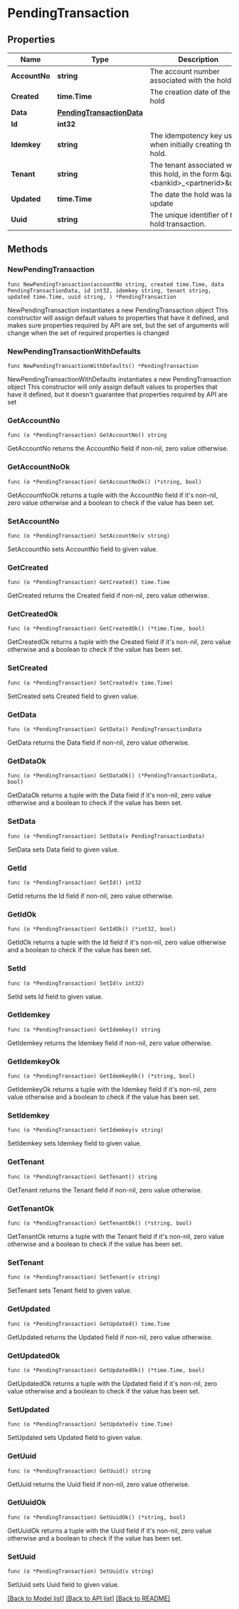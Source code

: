 # PendingTransaction

## Properties

Name | Type | Description | Notes
------------ | ------------- | ------------- | -------------
**AccountNo** | **string** | The account number associated with the hold | 
**Created** | **time.Time** | The creation date of the hold | 
**Data** | [**PendingTransactionData**](PendingTransactionData.md) |  | 
**Id** | **int32** |  | 
**Idemkey** | **string** | The idempotency key used when initially creating this hold. | 
**Tenant** | **string** | The tenant associated with this hold, in the form \&quot;&lt;bankid&gt;_&lt;partnerid&gt;\&quot; | 
**Updated** | **time.Time** | The date the hold was last update | 
**Uuid** | **string** | The unique identifier of the hold transaction. | 

## Methods

### NewPendingTransaction

`func NewPendingTransaction(accountNo string, created time.Time, data PendingTransactionData, id int32, idemkey string, tenant string, updated time.Time, uuid string, ) *PendingTransaction`

NewPendingTransaction instantiates a new PendingTransaction object
This constructor will assign default values to properties that have it defined,
and makes sure properties required by API are set, but the set of arguments
will change when the set of required properties is changed

### NewPendingTransactionWithDefaults

`func NewPendingTransactionWithDefaults() *PendingTransaction`

NewPendingTransactionWithDefaults instantiates a new PendingTransaction object
This constructor will only assign default values to properties that have it defined,
but it doesn't guarantee that properties required by API are set

### GetAccountNo

`func (o *PendingTransaction) GetAccountNo() string`

GetAccountNo returns the AccountNo field if non-nil, zero value otherwise.

### GetAccountNoOk

`func (o *PendingTransaction) GetAccountNoOk() (*string, bool)`

GetAccountNoOk returns a tuple with the AccountNo field if it's non-nil, zero value otherwise
and a boolean to check if the value has been set.

### SetAccountNo

`func (o *PendingTransaction) SetAccountNo(v string)`

SetAccountNo sets AccountNo field to given value.


### GetCreated

`func (o *PendingTransaction) GetCreated() time.Time`

GetCreated returns the Created field if non-nil, zero value otherwise.

### GetCreatedOk

`func (o *PendingTransaction) GetCreatedOk() (*time.Time, bool)`

GetCreatedOk returns a tuple with the Created field if it's non-nil, zero value otherwise
and a boolean to check if the value has been set.

### SetCreated

`func (o *PendingTransaction) SetCreated(v time.Time)`

SetCreated sets Created field to given value.


### GetData

`func (o *PendingTransaction) GetData() PendingTransactionData`

GetData returns the Data field if non-nil, zero value otherwise.

### GetDataOk

`func (o *PendingTransaction) GetDataOk() (*PendingTransactionData, bool)`

GetDataOk returns a tuple with the Data field if it's non-nil, zero value otherwise
and a boolean to check if the value has been set.

### SetData

`func (o *PendingTransaction) SetData(v PendingTransactionData)`

SetData sets Data field to given value.


### GetId

`func (o *PendingTransaction) GetId() int32`

GetId returns the Id field if non-nil, zero value otherwise.

### GetIdOk

`func (o *PendingTransaction) GetIdOk() (*int32, bool)`

GetIdOk returns a tuple with the Id field if it's non-nil, zero value otherwise
and a boolean to check if the value has been set.

### SetId

`func (o *PendingTransaction) SetId(v int32)`

SetId sets Id field to given value.


### GetIdemkey

`func (o *PendingTransaction) GetIdemkey() string`

GetIdemkey returns the Idemkey field if non-nil, zero value otherwise.

### GetIdemkeyOk

`func (o *PendingTransaction) GetIdemkeyOk() (*string, bool)`

GetIdemkeyOk returns a tuple with the Idemkey field if it's non-nil, zero value otherwise
and a boolean to check if the value has been set.

### SetIdemkey

`func (o *PendingTransaction) SetIdemkey(v string)`

SetIdemkey sets Idemkey field to given value.


### GetTenant

`func (o *PendingTransaction) GetTenant() string`

GetTenant returns the Tenant field if non-nil, zero value otherwise.

### GetTenantOk

`func (o *PendingTransaction) GetTenantOk() (*string, bool)`

GetTenantOk returns a tuple with the Tenant field if it's non-nil, zero value otherwise
and a boolean to check if the value has been set.

### SetTenant

`func (o *PendingTransaction) SetTenant(v string)`

SetTenant sets Tenant field to given value.


### GetUpdated

`func (o *PendingTransaction) GetUpdated() time.Time`

GetUpdated returns the Updated field if non-nil, zero value otherwise.

### GetUpdatedOk

`func (o *PendingTransaction) GetUpdatedOk() (*time.Time, bool)`

GetUpdatedOk returns a tuple with the Updated field if it's non-nil, zero value otherwise
and a boolean to check if the value has been set.

### SetUpdated

`func (o *PendingTransaction) SetUpdated(v time.Time)`

SetUpdated sets Updated field to given value.


### GetUuid

`func (o *PendingTransaction) GetUuid() string`

GetUuid returns the Uuid field if non-nil, zero value otherwise.

### GetUuidOk

`func (o *PendingTransaction) GetUuidOk() (*string, bool)`

GetUuidOk returns a tuple with the Uuid field if it's non-nil, zero value otherwise
and a boolean to check if the value has been set.

### SetUuid

`func (o *PendingTransaction) SetUuid(v string)`

SetUuid sets Uuid field to given value.



[[Back to Model list]](../README.md#documentation-for-models) [[Back to API list]](../README.md#documentation-for-api-endpoints) [[Back to README]](../README.md)


